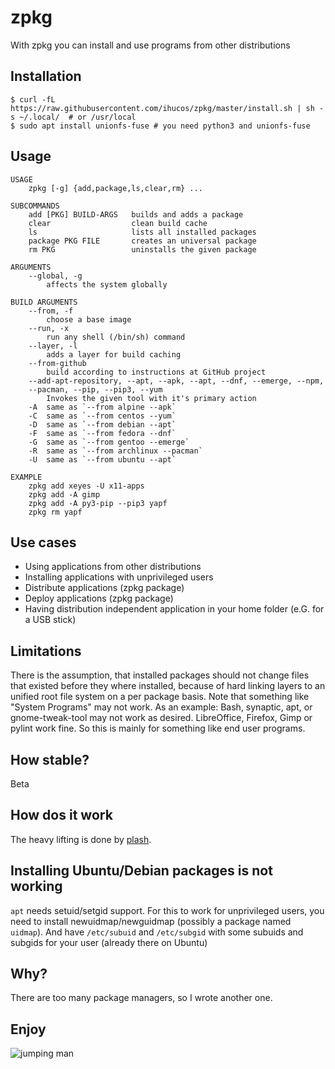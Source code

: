 
# zpkg
With zpkg you can install and use programs from other distributions


## Installation
```
$ curl -fL https://raw.githubusercontent.com/ihucos/zpkg/master/install.sh | sh -s ~/.local/  # or /usr/local
$ sudo apt install unionfs-fuse # you need python3 and unionfs-fuse
```

## Usage
```
USAGE
    zpkg [-g] {add,package,ls,clear,rm} ...

SUBCOMMANDS
    add [PKG] BUILD-ARGS   builds and adds a package
    clear                  clean build cache
    ls                     lists all installed packages
    package PKG FILE       creates an universal package
    rm PKG                 uninstalls the given package

ARGUMENTS
    --global, -g
        affects the system globally

BUILD ARGUMENTS
    --from, -f
        choose a base image
    --run, -x
        run any shell (/bin/sh) command
    --layer, -l
        adds a layer for build caching
    --from-github
        build according to instructions at GitHub project
    --add-apt-repository, --apt, --apk, --apt, --dnf, --emerge, --npm,
    --pacman, --pip, --pip3, --yum
        Invokes the given tool with it's primary action
    -A  same as `--from alpine --apk`
    -C  same as `--from centos --yum`
    -D  same as `--from debian --apt`
    -F  same as `--from fedora --dnf`
    -G  same as `--from gentoo --emerge`
    -R  same as `--from archlinux --pacman`
    -U  same as `--from ubuntu --apt`

EXAMPLE
    zpkg add xeyes -U x11-apps
    zpkg add -A gimp
    zpkg add -A py3-pip --pip3 yapf
    zpkg rm yapf
```

## Use cases
* Using applications from other distributions
* Installing applications with unprivileged users
* Distribute applications (zpkg package)
* Deploy applications (zpkg package)
* Having distribution independent application in your home folder (e.G. for a USB stick)

## Limitations
There is the assumption, that installed packages should not change files that existed before they where installed, because of hard linking layers to an unified root file system on a per package basis. Note that something like "System Programs" may not work. As an example: Bash, synaptic, apt, or gnome-tweak-tool may not work as desired. LibreOffice, Firefox, Gimp or pylint work fine. So this is mainly for something like end user programs.

## How stable?
Beta

## How dos it work
The heavy lifting is done by [plash](https://github.com/ihucos/plash).

## Installing Ubuntu/Debian packages is not working
`apt` needs setuid/setgid support. For this to work for unprivileged users, you need to install newuidmap/newguidmap (possibly a package named `uidmap`). And have `/etc/subuid` and `/etc/subgid` with some subuids and subgids for your user (already there on Ubuntu)

## Why?
There are too many package managers, so I wrote another one.

## Enjoy
![jumping man](https://user-images.githubusercontent.com/2066372/55283225-018fb980-5356-11e9-895e-f65965f5ccbd.jpg)
